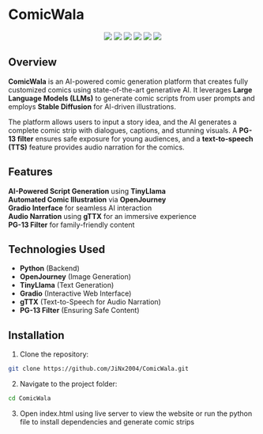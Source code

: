 # ComicWala 

<p align="center">
  <img src="https://img.shields.io/badge/Python-3776AB?style=for-the-badge&logo=python&logoColor=white">
  <img src="https://img.shields.io/badge/Gradio-FF9800?style=for-the-badge">
  <img src="https://img.shields.io/badge/TinyLlama-008080?style=for-the-badge">
  <img src="https://img.shields.io/badge/OpenJourney-663399?style=for-the-badge">
  <img src="https://img.shields.io/badge/PG--13%20Filter-FF5733?style=for-the-badge">
  <img src="https://img.shields.io/badge/Text--to--Speech-4285F4?style=for-the-badge">
</p>

## Overview  
**ComicWala** is an AI-powered comic generation platform that creates fully customized comics using state-of-the-art generative AI. It leverages **Large Language Models (LLMs)** to generate comic scripts from user prompts and employs **Stable Diffusion** for AI-driven illustrations.  

The platform allows users to input a story idea, and the AI generates a complete comic strip with dialogues, captions, and stunning visuals. A **PG-13 filter** ensures safe exposure for young audiences, and a **text-to-speech (TTS)** feature provides audio narration for the comics.  

## Features  
**AI-Powered Script Generation** using **TinyLlama**  
**Automated Comic Illustration** via **OpenJourney**  
**Gradio Interface** for seamless AI interaction  
**Audio Narration** using **gTTX** for an immersive experience  
**PG-13 Filter** for family-friendly content  

## Technologies Used  
-  **Python** (Backend)  
-  **OpenJourney** (Image Generation)  
-  **TinyLlama** (Text Generation)  
-  **Gradio** (Interactive Web Interface)  
-  **gTTX** (Text-to-Speech for Audio Narration)  
-  **PG-13 Filter** (Ensuring Safe Content)  

## Installation  
1. Clone the repository:  
```sh
git clone https://github.com/JiNx2004/ComicWala.git
```
2. Navigate to the project folder:
```sh
cd ComicWala
```
3. Open index.html using live server to view the website or run the python file to install dependencies and generate comic strips

